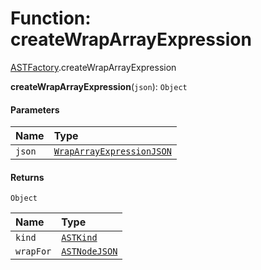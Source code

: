 # Function: createWrapArrayExpression

[ASTFactory](/auto-docs/variable-core/modules/ASTFactory.md).createWrapArrayExpression

**createWrapArrayExpression**(`json`): `Object`

#### Parameters

| Name | Type |
| :------ | :------ |
| `json` | [`WrapArrayExpressionJSON`](/auto-docs/variable-core/interfaces/WrapArrayExpressionJSON.md) |

#### Returns

`Object`

| Name | Type |
| :------ | :------ |
| `kind` | [`ASTKind`](/auto-docs/variable-core/enums/ASTKind.md) |
| `wrapFor` | [`ASTNodeJSON`](/auto-docs/variable-core/interfaces/ASTNodeJSON.md) |
